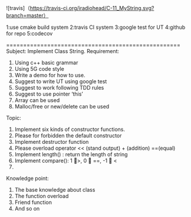  ![travis]（https://travis-ci.org/iradiohead/C-11_MyString.svg?branch=master）


﻿1:use cmake build system
2:travis CI system
3:google test for UT
4:github for repo
5:codecov



===================================================
Subject:                Implement Class String.
Requirement:        
1.	Using c++ basic grammar
2.	Using 5G code style
3.	Write a demo for how to use.
4.	Suggest to write UT using google test
5.	Suggest to work following TDD rules
6.	Suggest to use pointer ‘this’
7.	Array can be used
8.	Malloc/free or new/delete can be used

Topic:
1.	Implement six kinds of constructor functions.
2.	Please for forbidden the default constructor
3.	Implement destructor function
4.	Please overload operator  << (stand output)  + (addition)   ==(equal)  
5.	Implement length() : return the length of string
6.	Implement compare(): 1 >, 0  ==, -1  <
7.	
Knowledge point:
1.	The base knowledge about class
2.	The function overload
3.	Friend function
4.	And so on



